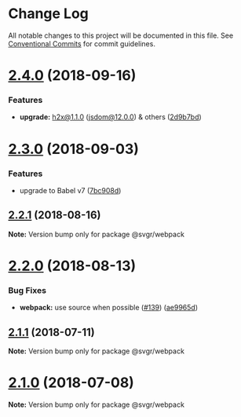 # Change Log

All notable changes to this project will be documented in this file.
See [Conventional Commits](https://conventionalcommits.org) for commit guidelines.

<a name="2.4.0"></a>
# [2.4.0](https://github.com/smooth-code/svgr/compare/v2.3.0...v2.4.0) (2018-09-16)


### Features

* **upgrade:** h2x@1.1.0 (jsdom@12.0.0) & others ([2d9b7bd](https://github.com/smooth-code/svgr/commit/2d9b7bd))





<a name="2.3.0"></a>
# [2.3.0](https://github.com/smooth-code/svgr/compare/v2.2.1...v2.3.0) (2018-09-03)


### Features

* upgrade to Babel v7 ([7bc908d](https://github.com/smooth-code/svgr/commit/7bc908d))





<a name="2.2.1"></a>
## [2.2.1](https://github.com/smooth-code/svgr/compare/v2.2.0...v2.2.1) (2018-08-16)

**Note:** Version bump only for package @svgr/webpack





<a name="2.2.0"></a>
# [2.2.0](https://github.com/smooth-code/svgr/compare/v2.1.1...v2.2.0) (2018-08-13)


### Bug Fixes

* **webpack:** use source when possible ([#139](https://github.com/smooth-code/svgr/issues/139)) ([ae9965d](https://github.com/smooth-code/svgr/commit/ae9965d))





<a name="2.1.1"></a>
## [2.1.1](https://github.com/smooth-code/svgr/compare/v2.1.0...v2.1.1) (2018-07-11)




**Note:** Version bump only for package @svgr/webpack

<a name="2.1.0"></a>
# [2.1.0](https://github.com/smooth-code/svgr/compare/v2.0.0...v2.1.0) (2018-07-08)




**Note:** Version bump only for package @svgr/webpack
